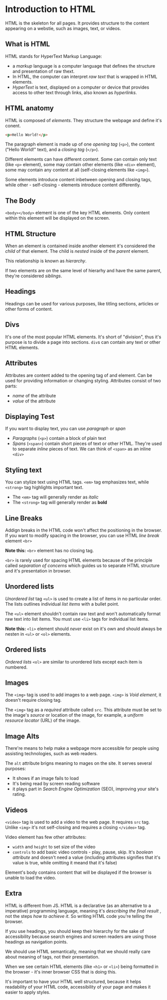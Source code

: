 # Introduction to HTML

HTML is the skeleton for all pages. It provides structure to the content appearing on a webstie, such as images, text, or videos.

## What is HTML

HTML stands for HyperText Markup Language:

* a _markup_ language is a computer language that defines the structure and presentation of raw thext.
* In HTML, the computer can interpret _raw text_ that is wrapped in HTML elements.
* _HyperText_ is text, displayed on a computer or device that provides access to other text through links, also known as _hyperlinks_.

## HTML anatomy

HTML is composed of _elements_. They structure the webpage and define it's conent.

```html
<p>Hello World!</p>
```

The paragraph element is made up of one _opening tag_ (`<p>`), the content ("Hello World!" text), and a _closing tag_ (`</p>`).

Different elements can have different content. Some can contain only text (like `<p>` element), some may contain other elements (like `<div>` element), some may contain any content at all (self-closing elements like `<img>`).

Some elements introduce content inbetween opening and closing tags, while other - self-closing - elements introduce content differently.

## The Body

`<body></body>` element is one of the key HTML elements. Only content within this element will be displayed on the screen.

## HTML Structure

When an element is contained inside another element it's considered the _child_ of that element. The child is _nested_ inside of the _parent_ element.

This relationship is known as _hierarchy_.

If two elements are on the same level of hierarhy and have the same parent, they're considered _siblings_.

## Headings

Headings can be used for various purposes, like titling sections, articles or other forms of content.

## Divs

It's one of the most popular HTML elements. It's short of "division", thus it's purpose is to divide a page into sections. `div`s can contain any text or other HTML elements.

## Attributes

Attributes are content added to the opening tag of and element. Can be used for providing information or changing styling. Attributes consist of two parts:

* _name_ of the attribute
* _value_ of the attribute

## Displaying Test

If you want to display text, you can use _paragraph_ or _span_

* _Paragraphs_ (`<p>`) contain a block of plain text
* _Spans_ (`<span>`) contain short pieces of text or other HTML. They're used to separate _inline_ pieces of text. We can think of `<span>` as an inline `<div>`

## Styling text

You can stylize text using HTML tags. `<em>` tag emphasizes text, while `<strong>` tag highlights important text.

* The `<em>` tag will generally render as _italic_
* The `<strong>` tag will generally render as **bold**

## Line Breaks

Addign breaks in the HTML code won't affect the positioning in the browser. If you want to modify spacing in the browser, you can use HTML _line break_ element `<br>`

**Note this:** `<br>` element has no closing tag.

`<br>` is rarely used for spacing HTML elements because of the principle called _separation of concerns_ which guides us to separate HTML structure and it's presentation in browser.

## Unordered lists

_Unordered list_ tag `<ul>` is used to create a list of items in no particular order. The lists outlines individual _list items_ with a bullet point.

The `<ul>` element shouldn't contain raw text and won't automatically format raw text into list items. You must use `<li>` tags for individual list items.

**Note this:** `<li>` element should _never_ exist on it's own and should always be nesten in `<ul>` or `<ol>` elements.

## Ordered lists

_Ordered lists_ `<ol>` are similar to unordered lists except each item is numbered.

## Images

The `<img>` tag is used to add images to a web page. `<img>` is _Void element_, it doesn't require closing tag.

The `<img>` tag as a _required_ attribute called `src`. This attribute must be set to the image's _source_ or location of the image, for example, a _uniform resource locator_ (URL) of the image.

## Image Alts

There're means to help make a webpage more accessible for people using assisting technologies, such as web readers.

The `alt` attribute brigns meaning to mages on the site. It serves several purposes:

* It shows if an image fails to load
* It's being read by screen reading software
* it plays part in _Search Engine Optimization_ (SEO), improving your site's rating.

## Videos

`<video>` tag is used to add a video to the web page. It requires `src` tag. Unlike `<img>` it's not self-closing and requires a closing `</video>` tag.

Video element has few other attributes:

* `width` and `height` to set size of the video
* `controls` to add basic video controls - play, pause, skip. It's _boolean attribute_ and doesn't need a value (including attributes signifies that it's value is true, while omitting it meand that it's false)

Element's body contains content that will be displayed if the browser is unable to load the video.

## Extra

HTML is different from JS. HTML is a declarative (as an alternative to a imperative) programming language, meaning it's _describing the final result_ , not the steps _how to achieve it_. So writing HTML code you're telling the browser.

If you use headings, you should keep their hierarchy for the sake of accessibility because search engines and screen readers are using those headings as navigation points.

We should use HTML semantically, meaning that we should really care about meaning of tags, not their presentation.

When we see certain HTML elements (like `<h1>` or `<li>`) being formatted in the browser - it's inner browser CSS that is doing this.

It's important to have your HTML well structured, because it helps readability of your HTML code, accessibility of your page and makes it easier to apply styles.

